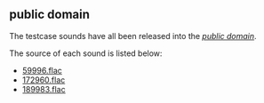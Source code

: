 public domain
-------------

The testcase sounds have all been released into the *[public domain][]*.

[public domain]: https://creativecommons.org/publicdomain/zero/1.0/

The source of each sound is listed below:

* [59996.flac][]
* [172960.flac][]
* [189983.flac][]

[59996.flac]: http://www.freesound.org/people/qubodup/sounds/59996/
[172960.flac]: http://www.freesound.org/people/qubodup/sounds/172960/
[189983.flac]: http://www.freesound.org/people/raygrote/sounds/189983/
